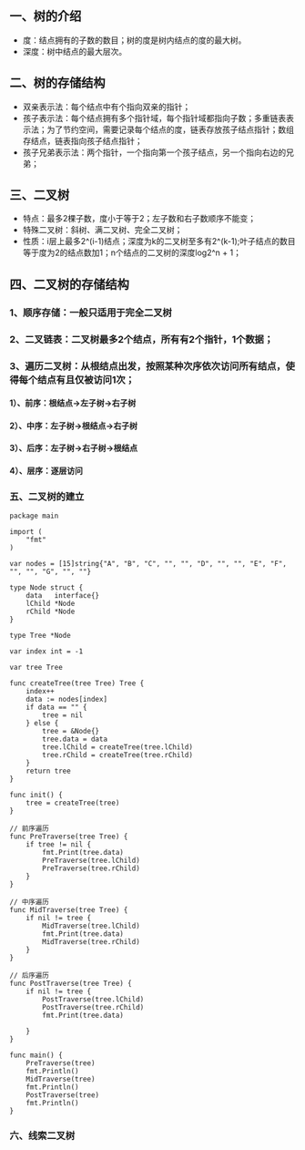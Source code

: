 ## 一、树的介绍
* 度：结点拥有的子数的数目；树的度是树内结点的度的最大树。
* 深度：树中结点的最大层次。
## 二、树的存储结构
* 双亲表示法：每个结点中有个指向双亲的指针；
* 孩子表示法：每个结点拥有多个指针域，每个指针域都指向子数；多重链表表示法；为了节约空间，需要记录每个结点的度，链表存放孩子结点指针；数组存结点，链表指向孩子结点指针；
* 孩子兄弟表示法：两个指针，一个指向第一个孩子结点，另一个指向右边的兄弟；
## 三、二叉树
* 特点：最多2棵子数，度小于等于2；左子数和右子数顺序不能变；
* 特殊二叉树：斜树、满二叉树、完全二叉树；
* 性质：i层上最多2^(i-1)结点；深度为k的二叉树至多有2^(k-1);叶子结点的数目等于度为2的结点数加1；n个结点的二叉树的深度log2^n + 1；
## 四、二叉树的存储结构
### 1、顺序存储：一般只适用于完全二叉树
### 2、二叉链表：二叉树最多2个结点，所有有2个指针，1个数据；
### 3、遍历二叉树：从根结点出发，按照某种次序依次访问所有结点，使得每个结点有且仅被访问1次；
#### 1）、前序：根结点->左子树->右子树
#### 2）、中序：左子树->根结点->右子树
#### 3）、后序：左子树->右子树->根结点
#### 4）、层序：逐层访问
### 五、二叉树的建立

```
package main

import (
	"fmt"
)

var nodes = [15]string{"A", "B", "C", "", "", "D", "", "", "E", "F", "", "", "G", "", ""}

type Node struct {
	data   interface{}
	lChild *Node
	rChild *Node
}

type Tree *Node

var index int = -1

var tree Tree

func createTree(tree Tree) Tree {
	index++
	data := nodes[index]
	if data == "" {
		tree = nil
	} else {
		tree = &Node{}
		tree.data = data
		tree.lChild = createTree(tree.lChild)
		tree.rChild = createTree(tree.rChild)
	}
	return tree
}

func init() {
	tree = createTree(tree)
}

// 前序遍历
func PreTraverse(tree Tree) {
	if tree != nil {
		fmt.Print(tree.data)
		PreTraverse(tree.lChild)
		PreTraverse(tree.rChild)
	}
}

// 中序遍历
func MidTraverse(tree Tree) {
	if nil != tree {
		MidTraverse(tree.lChild)
		fmt.Print(tree.data)
		MidTraverse(tree.rChild)
	}
}

// 后序遍历
func PostTraverse(tree Tree) {
	if nil != tree {
		PostTraverse(tree.lChild)
		PostTraverse(tree.rChild)
		fmt.Print(tree.data)

	}
}

func main() {
	PreTraverse(tree)
	fmt.Println()
	MidTraverse(tree)
	fmt.Println()
	PostTraverse(tree)
	fmt.Println()
}
```
### 六、线索二叉树





